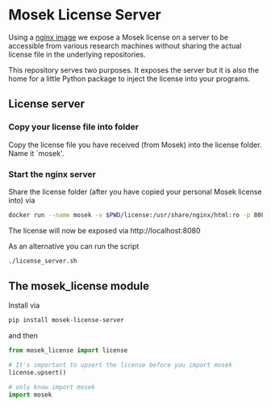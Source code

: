 # Mosek License Server

Using a [nginx image](https://hub.docker.com/_/nginx/) we expose a Mosek license
on a server to be accessible from various research machines without sharing the actual
license file in the underlying repositories.

This repository serves two purposes. It exposes the server but it is also the home
for a little Python package to inject the license into your programs.

## License server

### Copy your license file into folder 

Copy the license file you have received (from Mosek) into the license folder.
Name it `mosek'.


### Start the nginx server

Share the license folder (after you have copied your personal Mosek license into)
via

```bash
docker run --name mosek -v $PWD/license:/usr/share/nginx/html:ro -p 8080:80 -d nginx
```

The license will now be exposed via http://localhost:8080

As an alternative you can run the script

```bash
./license_server.sh
```

## The mosek_license module

Install via

```bash
pip install mosek-license-server
```
and then

```python
from mosek_license import license

# It's important to upsert the license before you import mosek
license.upsert()

# only know import mosek
import mosek
```

